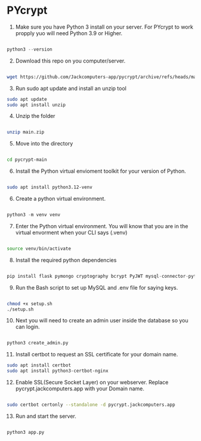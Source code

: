 # PYcrypt
 

 1. Make sure you have Python 3 install on your server. For PYcrypt to work propply yuo will need Python 3.9 or Higher.

 ```python

 python3 --version

 ```

 2. Download this repo on you computer/server.

 ```bash

 wget https://github.com/Jackcomputers-app/pycrypt/archive/refs/heads/main.zip

 ```

 3. Run sudo apt update and install an unzip tool
```bash
sudo apt update
sudo apt install unzip
```

4. Unzip the folder
```bash

unzip main.zip

```
5. Move into the directory
```bash

cd pycrypt-main

```

6. Install the Python virtual envioment toolkit for your version of Python. 
```bash

sudo apt install python3.12-venv

```

6. Create a python virtual environment. 
```python

python3 -m venv venv

```
7. Enter the Python virtual environment. You will know that you are in the virtual envorment when your CLI says (.venv)
```bash

source venv/bin/activate

```

8. Install the required python dependencies
```python

pip install flask pymongo cryptography bcrypt PyJWT mysql-connector-python python-dotenv

```

9. Run the Bash script to set up MySQL and .env file for saying keys.
```bash

chmod +x setup.sh
./setup.sh

```

10. Next you will need to create an admin user inside the database so you can login. 

```bash

python3 create_admin.py

```

11. Install certbot to request an SSL certificate for your domain name. 
```bash
sudo apt install certbot
sudo apt install python3-certbot-nginx

```

12. Enable SSL(Secure Socket Layer) on your webserver. Replace pycrypt.jackcomputers.app with your Domain name. 
```bash

sudo certbot certonly --standalone -d pycrypt.jackcomputers.app

```


13. Run and start the server. 
```bash

python3 app.py

```